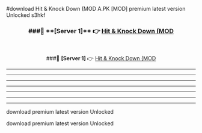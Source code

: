 #download Hit & Knock Down (MOD A.PK [MOD] premium latest version Unlocked s3hkf 



<div align="center">
<h3>###🔹 **[Server 1]** 👉 <a href="https://download1apk.web.app/">Hit & Knock Down (MOD</a></h3><br>


###🔹 **[Server 1]** 👉 <a href="https://download1apk.web.app/">Hit & Knock Down (MOD</a></h3>
</div>



----------------------------------------------------------

----------------------------------------------------------

----------------------------------------------------------

----------------------------------------------------------

----------------------------------------------------------

----------------------------------------------------------

----------------------------------------------------------

download premium latest version Unlocked

download premium latest version Unlocked

